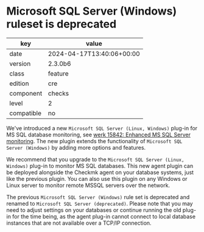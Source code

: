 [//]: # (werk v2)
# Microsoft SQL Server (Windows) ruleset is deprecated

key        | value
---------- | ---
date       | 2024-04-17T13:40:06+00:00
version    | 2.3.0b6
class      | feature
edition    | cre
component  | checks
level      | 2
compatible | no

We've introduced a new `Microsoft SQL Server (Linux, Windows)` plug-in for MS SQL 
database monitoring, see 
[werk 15842: Enhanced MS SQL Server monitoring](https://checkmk.com/werk/15842). 
The new plugin extends the functionality of `Microsoft SQL Server (Windows)` 
by adding more options and features.

We recommend that you upgrade to the `Microsoft SQL Server (Linux, Windows)` plug-in to monitor MS SQL databases. This new agent plugin can be deployed 
alongside the Checkmk agent on your database systems, just like the previous 
plugin. You can also use this plugin on any Windows or Linux 
server to monitor remote MSSQL servers over the network.

The previous `Microsoft SQL Server (Windows)` rule set is deprecated and renamed to `Microsoft SQL Server (deprecated)`. Please note that you may need to adjust settings on your databases or continue running the old plug-in for the time being, as the agent plug-in cannot connect to local database instances that are not available over a TCP/IP connection.